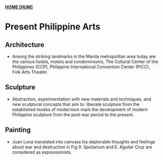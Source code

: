 **[HOME [HUM]](HUM101.md#^MID24)**

# Present Philippine Arts

## Architecture
- Among the striking landmarks in the Manila metropolitan area today are the various hotels, motels and condominiums, The Cultural Center of the Philippines (CCP), Philippine International Convention Center (PICC), Folk Arts Theater. 

## Sculpture
- Abstraction, experimentation with new materials and techniques, and new sculptural concepts that aim to: liberate sculpture from the established modes of modernism mark the development of modern Philippine sculpture from the post-war period to the present. 

## Painting
-  Juan Luna translated into canvass his deplorable thoughts and feelings about war and destruction in Fig 9. Spoliarium and E. Aguilar Cruz are considered as expressionists.
